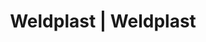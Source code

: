 ---
Link: "file:/Users/vinayakpatel/Downloads/www.weldplast.cz/eshop_products_compare/add/eshop-products-variant177"
product_name: "null"
product_id: "null"
title: "Weldplast | Weldplast"
product_desc: ""
product_specs: ""
product_downloads: ""
href: ""
accessories: ""
similar_products: ""
---
